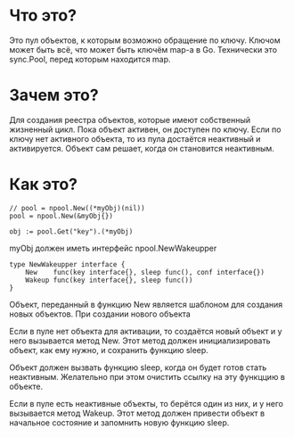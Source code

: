 # Что это?

Это пул объектов, к которым возможно обращение по ключу. Ключом может быть всё, что может быть ключём map-а в Go. Технически это sync.Pool, перед которым находится map.

# Зачем это?

Для создания реестра объектов, которые имеют собственный жизненный цикл. Пока объект активен, он доступен по ключу. Если по ключу нет активного объекта, то из пула достаётся неактивный и активируется. Объект сам решает, когда он становится неактивным.

# Как это?

    // pool = npool.New((*myObj)(nil))
    pool = npool.New(&myObj{})

    obj := pool.Get("key").(*myObj)

myObj должен иметь интерфейс npool.NewWakeupper

    type NewWakeupper interface {
        New    func(key interface{}, sleep func(), conf interface{})
        Wakeup func(key interface{}, sleep func())
    }

Объект, переданный в функцию New является шаблоном для создания новых объектов. При создании нового объекта

Если в пуле нет объекта для активации, то создаётся новый объект и у него вызывается метод New. Этот метод должен инициализировать объект, как ему нужно, и сохранить функцию sleep.

Объект должен вызвать функцию sleep, когда он будет готов стать неактивным. Желательно при этом очистить ссылку на эту функццию в объекте.

Если в пуле есть неактивные объекты, то берётся один из них, и у него вызывается метод Wakeup. Этот метод должен привести объект в начальное состояние и запомнить новую функцию sleep.